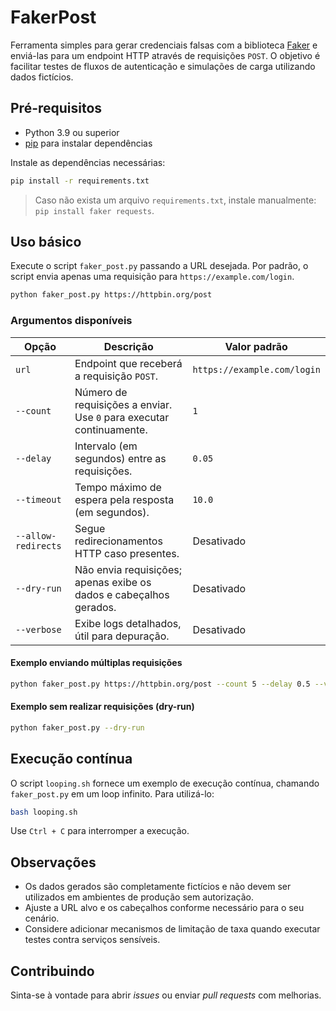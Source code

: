 # FakerPost

Ferramenta simples para gerar credenciais falsas com a biblioteca [Faker](https://faker.readthedocs.io/en/master/)
e enviá-las para um endpoint HTTP através de requisições `POST`. O objetivo é
facilitar testes de fluxos de autenticação e simulações de carga utilizando
dados fictícios.

## Pré-requisitos

- Python 3.9 ou superior
- [pip](https://pip.pypa.io/) para instalar dependências

Instale as dependências necessárias:

```bash
pip install -r requirements.txt
```

> Caso não exista um arquivo `requirements.txt`, instale manualmente:
> `pip install faker requests`.

## Uso básico

Execute o script `faker_post.py` passando a URL desejada. Por padrão, o script
envia apenas uma requisição para `https://example.com/login`.

```bash
python faker_post.py https://httpbin.org/post
```

### Argumentos disponíveis

| Opção              | Descrição                                                                 | Valor padrão                |
|--------------------|---------------------------------------------------------------------------|-----------------------------|
| `url`              | Endpoint que receberá a requisição `POST`.                               | `https://example.com/login` |
| `--count`          | Número de requisições a enviar. Use `0` para executar continuamente.      | `1`                         |
| `--delay`          | Intervalo (em segundos) entre as requisições.                            | `0.05`                      |
| `--timeout`        | Tempo máximo de espera pela resposta (em segundos).                      | `10.0`                      |
| `--allow-redirects`| Segue redirecionamentos HTTP caso presentes.                              | Desativado                  |
| `--dry-run`        | Não envia requisições; apenas exibe os dados e cabeçalhos gerados.        | Desativado                  |
| `--verbose`        | Exibe logs detalhados, útil para depuração.                               | Desativado                  |

#### Exemplo enviando múltiplas requisições

```bash
python faker_post.py https://httpbin.org/post --count 5 --delay 0.5 --verbose
```

#### Exemplo sem realizar requisições (dry-run)

```bash
python faker_post.py --dry-run
```

## Execução contínua

O script `looping.sh` fornece um exemplo de execução contínua, chamando
`faker_post.py` em um loop infinito. Para utilizá-lo:

```bash
bash looping.sh
```

Use `Ctrl + C` para interromper a execução.

## Observações

- Os dados gerados são completamente fictícios e não devem ser utilizados em
  ambientes de produção sem autorização.
- Ajuste a URL alvo e os cabeçalhos conforme necessário para o seu cenário.
- Considere adicionar mecanismos de limitação de taxa quando executar testes
  contra serviços sensíveis.

## Contribuindo

Sinta-se à vontade para abrir *issues* ou enviar *pull requests* com melhorias.
